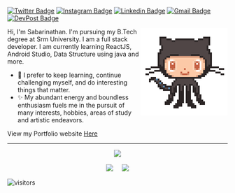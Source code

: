 <!-- <h2> 𝐇𝐞𝐥𝐥𝐨 &nbsp; 𝐭𝐡𝐞𝐫𝐞, &nbsp; 𝐟𝐞𝐥𝐥𝐨𝐰 &nbsp;<𝚌𝚘𝚍𝚎𝚛𝚜/>! &nbsp; <img src="https://github.com/Sabarinathan07/Sabarinathan07/blob/main/assets/Hi.gif?raw=true" width="20px"></h2> -->



[![Twitter Badge](https://img.shields.io/badge/-@sabari__nathan07-1ca0f1?style=flat-square&labelColor=1ca0f1&logo=twitter&logoColor=white&link=https://twitter.com/sabari_nathan07)](https://twitter.com/sabari_nathan07)
[![Instagram Badge](https://img.shields.io/badge/sabari__nathan07-%23E4405F.svg?&style=flat-square&logo=instagram&logoColor=white)](https://www.instagram.com/sabari_nathan07/)
 [![Linkedin Badge](https://img.shields.io/badge/-SabariNathan-blue?style=flat-square&logo=Linkedin&logoColor=white&link=https://www.linkedin.com/in/Sabarinathan07/)](https://www.linkedin.com/in/Sabarinathan07/) 
[![Gmail Badge](https://img.shields.io/badge/-r.sabarinathan02@gmail.com-c14438?style=flat-square&logo=Gmail&logoColor=white&link=mailto:r.sabarinathan02@gmail.com)](mailto:r.sabarinathan02@gmail.com)
[![DevPost Badge](https://img.shields.io/badge/-sabarinathan07-073e54?style=flat-square&logo=Devpost&logoColor=white&link=https://devpost.com/Sabarinathan07)](https://devpost.com/Sabarinathan07) 


<img align='right' src='https://github.com/Sabarinathan07/Sabarinathan07/blob/main/assets/Git.gif?raw=true' width='200"'>

Hi, I'm Sabarinathan. I'm pursuing my B.Tech degree at Srm University. I am a full stack developer. I am currently learning ReactJS, Android Studio, Data Structure using java and more.
- 🔭 I prefer to keep learning, continue challenging myself, and do interesting things that matter.
- ✨ My abundant energy and boundless enthusiasm fuels me in the pursuit of many interests, hobbies, areas of study and artistic endeavors.

View my Portfolio website [Here](https://sabarinathan07.github.io/)

---


<!--   ![Sabarinathan's GitHub stats](https://github-readme-stats.vercel.app/api?username=sabarinathan07&theme=dark&show_icons=true)

![Top Langs](https://github-readme-stats.vercel.app/api/top-langs/?username=sabarinathan07&layout=compact&theme=dark)

![Github Streak](https://github-readme-streak-stats.herokuapp.com/?user=sabarinathan07&theme=dark) -->

<p align="center"><img src="https://github-readme-stats.vercel.app/api?username=sabarinathan07&theme=github_dark&show_icons=true"/></p>

<p align="center" >
<img src="https://github-readme-stats.vercel.app/api/top-langs/?username=sabarinathan07&layout=compact&theme=github_dark" width="42%"/>
&nbsp; &nbsp;
<img src="https://github-readme-streak-stats.herokuapp.com/?user=sabarinathan07&theme=highcontrast"width="50%"/>
</p>

<!-- [![Readme Card](https://github-readme-stats.vercel.app/api/pin/?username=sabarinathan07&repo=blog-mern&theme=dark)](https://github.com/Sabarinathan07/BLOG-MERN) -->



![visitors](https://visitor-badge.glitch.me/badge?page_id=sabarinathan07.sabarinathan07)
<!--
**Sabarinathan07/Sabarinathan07** is a ✨ _special_ ✨ repository because its `README.md` (this file) appears on your GitHub profile.

Here are some ideas to get you started

- 🔭 I’m currently working on ...
- 🌱 I’m currently learning ...
- 👯 I’m looking to collaborate on ...
- 🤔 I’m looking for help with ...
- 💬 Ask me about ...
- 📫 How to reach me: ...
- 😄 Pronouns: ...
- ⚡ Fun fact: 
-->
